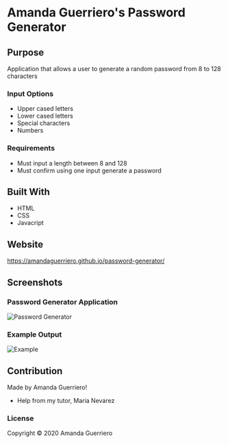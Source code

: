 # Amanda Guerriero's Password Generator

## Purpose
Application that allows a user to generate a random password from 8 to 128 characters

### Input Options
* Upper cased letters
* Lower cased letters
* Special characters
* Numbers

### Requirements
* Must input a length between 8 and 128
* Must confirm using one input generate a password

## Built With
* HTML
* CSS
* Javacript

## Website
https://amandaguerriero.github.io/password-generator/

## Screenshots
### Password Generator Application
![Password Generator](https://github.com/AmandaGuerriero/portfolio/blob/master/assets/images/pass-generator.png?raw=true)

### Example Output
![Example](https://github.com/AmandaGuerriero/portfolio/blob/master/assets/images/pass-generator-example.png?raw=true)

## Contribution
Made by Amanda Guerriero!
* Help from my tutor, Maria Nevarez

### License
Copyright ©️ 2020 Amanda Guerriero
